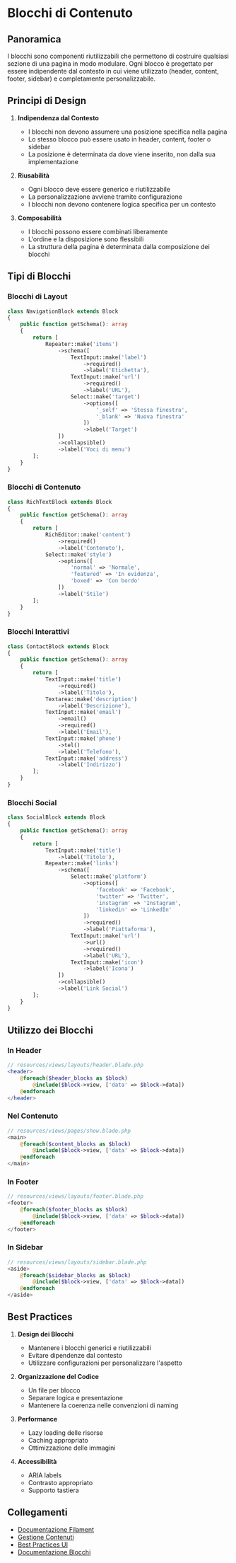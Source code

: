 # Blocchi di Contenuto

## Panoramica
I blocchi sono componenti riutilizzabili che permettono di costruire qualsiasi sezione di una pagina in modo modulare. Ogni blocco è progettato per essere indipendente dal contesto in cui viene utilizzato (header, content, footer, sidebar) e completamente personalizzabile.

## Principi di Design

1. **Indipendenza dal Contesto**
   - I blocchi non devono assumere una posizione specifica nella pagina
   - Lo stesso blocco può essere usato in header, content, footer o sidebar
   - La posizione è determinata da dove viene inserito, non dalla sua implementazione

2. **Riusabilità**
   - Ogni blocco deve essere generico e riutilizzabile
   - La personalizzazione avviene tramite configurazione
   - I blocchi non devono contenere logica specifica per un contesto

3. **Composabilità**
   - I blocchi possono essere combinati liberamente
   - L'ordine e la disposizione sono flessibili
   - La struttura della pagina è determinata dalla composizione dei blocchi

## Tipi di Blocchi

### Blocchi di Layout
```php
class NavigationBlock extends Block
{
    public function getSchema(): array
    {
        return [
            Repeater::make('items')
                ->schema([
                    TextInput::make('label')
                        ->required()
                        ->label('Etichetta'),
                    TextInput::make('url')
                        ->required()
                        ->label('URL'),
                    Select::make('target')
                        ->options([
                            '_self' => 'Stessa finestra',
                            '_blank' => 'Nuova finestra'
                        ])
                        ->label('Target')
                ])
                ->collapsible()
                ->label('Voci di menu')
        ];
    }
}
```

### Blocchi di Contenuto
```php
class RichTextBlock extends Block
{
    public function getSchema(): array
    {
        return [
            RichEditor::make('content')
                ->required()
                ->label('Contenuto'),
            Select::make('style')
                ->options([
                    'normal' => 'Normale',
                    'featured' => 'In evidenza',
                    'boxed' => 'Con bordo'
                ])
                ->label('Stile')
        ];
    }
}
```

### Blocchi Interattivi
```php
class ContactBlock extends Block
{
    public function getSchema(): array
    {
        return [
            TextInput::make('title')
                ->required()
                ->label('Titolo'),
            Textarea::make('description')
                ->label('Descrizione'),
            TextInput::make('email')
                ->email()
                ->required()
                ->label('Email'),
            TextInput::make('phone')
                ->tel()
                ->label('Telefono'),
            TextInput::make('address')
                ->label('Indirizzo')
        ];
    }
}
```

### Blocchi Social
```php
class SocialBlock extends Block
{
    public function getSchema(): array
    {
        return [
            TextInput::make('title')
                ->label('Titolo'),
            Repeater::make('links')
                ->schema([
                    Select::make('platform')
                        ->options([
                            'facebook' => 'Facebook',
                            'twitter' => 'Twitter',
                            'instagram' => 'Instagram',
                            'linkedin' => 'LinkedIn'
                        ])
                        ->required()
                        ->label('Piattaforma'),
                    TextInput::make('url')
                        ->url()
                        ->required()
                        ->label('URL'),
                    TextInput::make('icon')
                        ->label('Icona')
                ])
                ->collapsible()
                ->label('Link Social')
        ];
    }
}
```

## Utilizzo dei Blocchi

### In Header
```php
// resources/views/layouts/header.blade.php
<header>
    @foreach($header_blocks as $block)
        @include($block->view, ['data' => $block->data])
    @endforeach
</header>
```

### Nel Contenuto
```php
// resources/views/pages/show.blade.php
<main>
    @foreach($content_blocks as $block)
        @include($block->view, ['data' => $block->data])
    @endforeach
</main>
```

### In Footer
```php
// resources/views/layouts/footer.blade.php
<footer>
    @foreach($footer_blocks as $block)
        @include($block->view, ['data' => $block->data])
    @endforeach
</footer>
```

### In Sidebar
```php
// resources/views/layouts/sidebar.blade.php
<aside>
    @foreach($sidebar_blocks as $block)
        @include($block->view, ['data' => $block->data])
    @endforeach
</aside>
```

## Best Practices

1. **Design dei Blocchi**
   - Mantenere i blocchi generici e riutilizzabili
   - Evitare dipendenze dal contesto
   - Utilizzare configurazioni per personalizzare l'aspetto

2. **Organizzazione del Codice**
   - Un file per blocco
   - Separare logica e presentazione
   - Mantenere la coerenza nelle convenzioni di naming

3. **Performance**
   - Lazy loading delle risorse
   - Caching appropriato
   - Ottimizzazione delle immagini

4. **Accessibilità**
   - ARIA labels
   - Contrasto appropriato
   - Supporto tastiera

## Collegamenti

- [Documentazione Filament](../filament-resources.md)
- [Gestione Contenuti](../content-storage.md)
- [Best Practices UI](../../UI/docs/best-practices.md)
- [Documentazione Blocchi](../../Xot/docs/blocks.md) 
